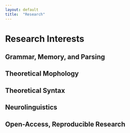 ```yaml
---
layout: default
title:  "Research"
---
```


# Research Interests

## Grammar, Memory, and Parsing

## Theoretical Mophology

## Theoretical Syntax

## Neurolinguistics

## Open-Access, Reproducible Research